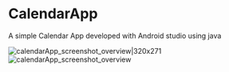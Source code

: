 # CalendarApp
A simple Calendar App developed with Android studio using java

![calendarApp_screenshot_overview|320x271](https://user-images.githubusercontent.com/74872422/208725103-c3f01278-3190-447c-8c7e-01ba4d7554a0.jpg)
![calendarApp_screenshot_overview](https://user-images.githubusercontent.com/74872422/208725107-0f0f67d1-94b3-4edf-923f-f66ce78d5ddc.jpg)
